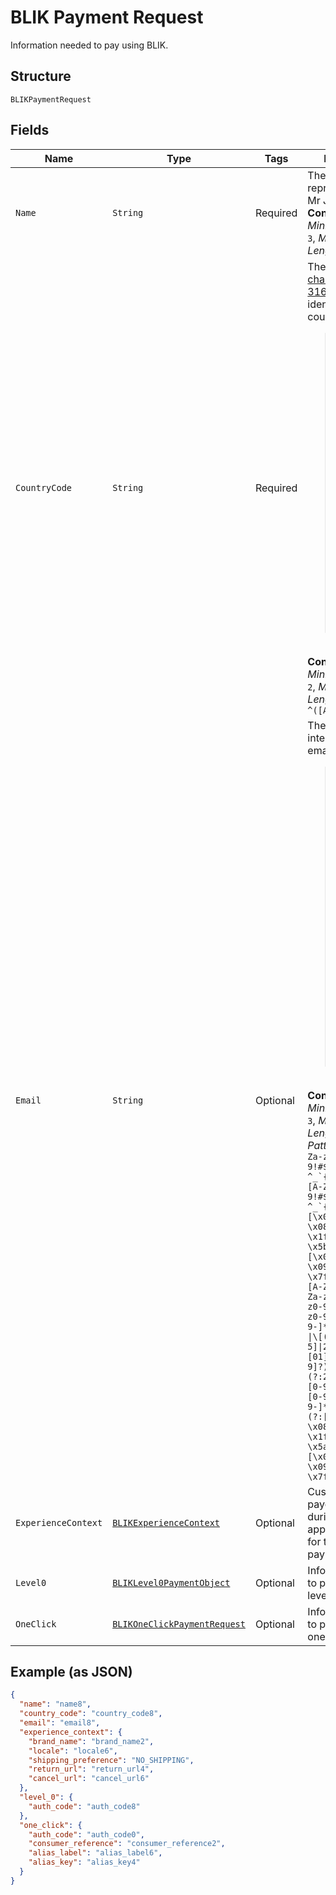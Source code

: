 
# BLIK Payment Request

Information needed to pay using BLIK.

## Structure

`BLIKPaymentRequest`

## Fields

| Name | Type | Tags | Description | Getter | Setter |
|  --- | --- | --- | --- | --- | --- |
| `Name` | `String` | Required | The full name representation like Mr J Smith.<br>**Constraints**: *Minimum Length*: `3`, *Maximum Length*: `300` | String getName() | setName(String name) |
| `CountryCode` | `String` | Required | The [two-character ISO 3166-1 code](/api/rest/reference/country-codes/) that identifies the country or region.<blockquote><strong>Note:</strong> The country code for Great Britain is <code>GB</code> and not <code>UK</code> as used in the top-level domain names for that country. Use the `C2` country code for China worldwide for comparable uncontrolled price (CUP) method, bank card, and cross-border transactions.</blockquote><br>**Constraints**: *Minimum Length*: `2`, *Maximum Length*: `2`, *Pattern*: `^([A-Z]{2}\|C2)$` | String getCountryCode() | setCountryCode(String countryCode) |
| `Email` | `String` | Optional | The internationalized email address.<blockquote><strong>Note:</strong> Up to 64 characters are allowed before and 255 characters are allowed after the <code>@</code> sign. However, the generally accepted maximum length for an email address is 254 characters. The pattern verifies that an unquoted <code>@</code> sign exists.</blockquote><br>**Constraints**: *Minimum Length*: `3`, *Maximum Length*: `254`, *Pattern*: ``^(?:[A-Za-z0-9!#$%&'*+/=?^_`{\|}~-]+(?:\.[A-Za-z0-9!#$%&'*+/=?^_`{\|}~-]+)*\|"(?:[\x01-\x08\x0b\x0c\x0e-\x1f\x21\x23-\x5b\x5d-\x7f]\|\\[\x01-\x09\x0b\x0c\x0e-\x7f])*")@(?:(?:[A-Za-z0-9](?:[A-Za-z0-9-]*[A-Za-z0-9])?\.)+[A-Za-z0-9](?:[A-Za-z0-9-]*[A-Za-z0-9])?\|\[(?:(?:25[0-5]\|2[0-4][0-9]\|[01]?[0-9][0-9]?)\.){3}(?:25[0-5]\|2[0-4][0-9]\|[01]?[0-9][0-9]?\|[A-Za-z0-9-]*[A-Za-z0-9]:(?:[\x01-\x08\x0b\x0c\x0e-\x1f\x21-\x5a\x53-\x7f]\|\\[\x01-\x09\x0b\x0c\x0e-\x7f])+)\])$`` | String getEmail() | setEmail(String email) |
| `ExperienceContext` | [`BLIKExperienceContext`](../../doc/models/blik-experience-context.md) | Optional | Customizes the payer experience during the approval process for the BLIK payment. | BLIKExperienceContext getExperienceContext() | setExperienceContext(BLIKExperienceContext experienceContext) |
| `Level0` | [`BLIKLevel0PaymentObject`](../../doc/models/blik-level-0-payment-object.md) | Optional | Information used to pay using BLIK level_0 flow. | BLIKLevel0PaymentObject getLevel0() | setLevel0(BLIKLevel0PaymentObject level0) |
| `OneClick` | [`BLIKOneClickPaymentRequest`](../../doc/models/blik-one-click-payment-request.md) | Optional | Information used to pay using BLIK one-click flow. | BLIKOneClickPaymentRequest getOneClick() | setOneClick(BLIKOneClickPaymentRequest oneClick) |

## Example (as JSON)

```json
{
  "name": "name8",
  "country_code": "country_code8",
  "email": "email8",
  "experience_context": {
    "brand_name": "brand_name2",
    "locale": "locale6",
    "shipping_preference": "NO_SHIPPING",
    "return_url": "return_url4",
    "cancel_url": "cancel_url6"
  },
  "level_0": {
    "auth_code": "auth_code8"
  },
  "one_click": {
    "auth_code": "auth_code0",
    "consumer_reference": "consumer_reference2",
    "alias_label": "alias_label6",
    "alias_key": "alias_key4"
  }
}
```

